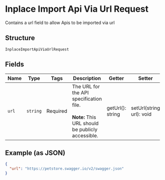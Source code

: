 
# Inplace Import Api Via Url Request

Contains a url field to allow Apis to be imported via url

## Structure

`InplaceImportApiViaUrlRequest`

## Fields

| Name | Type | Tags | Description | Getter | Setter |
|  --- | --- | --- | --- | --- | --- |
| `url` | `string` | Required | The URL for the API specification file.<br><br>**Note:** This URL should be publicly accessible. | getUrl(): string | setUrl(string url): void |

## Example (as JSON)

```json
{
  "url": "https://petstore.swagger.io/v2/swagger.json"
}
```

